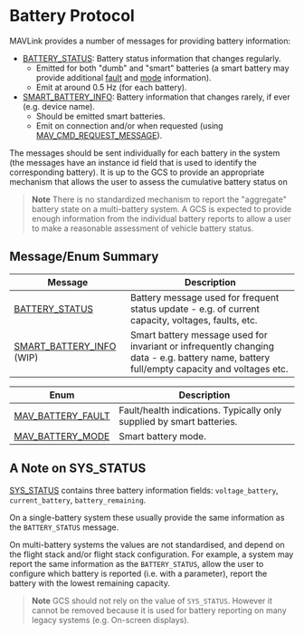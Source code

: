 # Battery Protocol

MAVLink provides a number of messages for providing battery information:
- [BATTERY_STATUS](#BATTERY_STATUS): Battery status information that changes regularly.
  - Emitted for both "dumb" and "smart" batteries (a smart battery may provide additional [fault](#MAV_BATTERY_FAULT) and [mode](MAV_BATTERY_MODE) information).
  - Emit at around 0.5 Hz (for each battery).
- [SMART_BATTERY_INFO](#SMART_BATTERY_INFO): Battery information that changes rarely, if ever (e.g. device name).
  - Should be emitted smart batteries.
  - Emit on connection and/or when requested (using [MAV_CMD_REQUEST_MESSAGE](../messages/common.md#MAV_CMD_REQUEST_MESSAGE)).

The messages should be sent individually for each battery in the system (the messages have an instance id field that is used to identify the corresponding battery).
It is up to the GCS to provide an appropriate mechanism that allows the user to assess the cumulative battery status on 

> **Note** There is no standardized mechanism to report the "aggregate" battery state on a multi-battery system.
  A GCS is expected to provide enough information from the individual battery reports to allow a user to make a reasonable assessment of vehicle battery status.


## Message/Enum Summary

Message | Description
-- | --
<span id="BATTERY_STATUS"></span>[BATTERY_STATUS](../messages/common.md#BATTERY_STATUS) | Battery message used for frequent status update - e.g. of current capacity, voltages, faults, etc.
<span id="SMART_BATTERY_INFO"></span>[SMART_BATTERY_INFO](../messages/common.md#SMART_BATTERY_INFO) (WIP) |  Smart battery message used for invariant or infrequently changing data - e.g. battery name, battery full/empty capacity and voltages etc.


Enum | Description
-- | --
<span id="MAV_BATTERY_FAULT"></span>[MAV_BATTERY_FAULT](../messages/common.md#MAV_BATTERY_FAULT) | Fault/health indications. Typically only supplied by smart batteries.
<span id="MAV_BATTERY_MODE"></span>[MAV_BATTERY_MODE](../messages/common.md#MAV_BATTERY_MODE) | Smart battery mode. 


## A Note on SYS_STATUS

[SYS_STATUS](../messages/common.md#SYS_STATUS) contains three battery information fields: `voltage_battery`, `current_battery`, `battery_remaining`.

On a single-battery system these usually provide the same information as the `BATTERY_STATUS` message.

On multi-battery systems the values are not standardised, and depend on the flight stack and/or flight stack configuration.
For example, a system may report the same information as the `BATTERY_STATUS`, allow the user to configure which battery is reported (i.e. with a parameter), report the battery with the lowest remaining capacity.

> **Note** GCS should not rely on the value of `SYS_STATUS`.
  However it cannot be removed because it is used for battery reporting on many legacy systems (e.g. On-screen displays).
